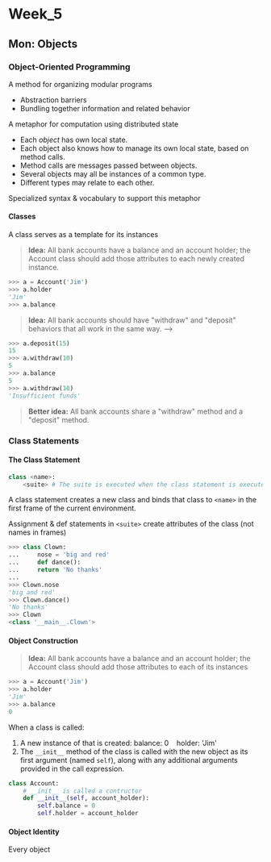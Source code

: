 # Week_5

## Mon: Objects

### Object-Oriented Programming

A method for organizing modular programs

* Abstraction barriers
* Bundling together information and related behavior

A metaphor for computation using distributed state

* Each *object* has own local state.
* Each object also knows how to manage its own local state, based on method calls.
* Method calls are messages passed between objects.
* Several objects may all be instances of a common type.
* Different types may relate to each other.

Specialized syntax & vocabulary to support this metaphor

#### Classes

A class serves as a template for its instances

> **Idea:** All bank accounts have a balance and an account holder; the Account class should add those attributes to each newly created instance.

```py
>>> a = Account('Jim')
>>> a.holder
'Jim'
>>> a.balance
```

> **Idea:** All bank accounts should have "withdraw" and "deposit" behaviors that all work in the same way. -->

```py
>>> a.deposit(15)
15
>>> a.withdraw(10)
5
>>> a.balance
5
>>> a.withdraw(10)
'Insufficient funds'
```

> **Better idea:** All bank accounts share a "withdraw" method and a "deposit" method.

### Class Statements

#### The Class Statement

```py
class <name>:
    <suite> # The suite is executed when the class statement is executed
```

A class statement creates a new class and binds that class to `<name>` in the first frame of the current environment.

Assignment & def statements in `<suite>` create attributes of the class (not names in frames)

```py
>>> class Clown:
...     nose = 'big and red'
...     def dance():
...     return 'No thanks'
...
>>> Clown.nose
'big and red'
>>> Clown.dance()
'No thanks'
>>> Clown
<class '__main__.Clown'>
```

#### Object Construction

> **Idea:** All bank accounts have a balance and an account holder; the Account class should add those attributes to each of its instances

```py
>>> a = Account('Jim')
>>> a.holder
'Jim'
>>> a.balance
0
```

When a class is called:

  1. A new instance of that is created: balance: 0 &nbsp;&nbsp; holder: 'Jim'
  2. The `__init__` method of the class is called with the new object as its first argument (named `self`), along with any additional arguments provided in the call expression.

```py
class Account:
    # __init__ is called a contructor
    def __init__(self, account_holder):
        self.balance = 0
        self.holder = account_holder
```

#### Object Identity

Every object